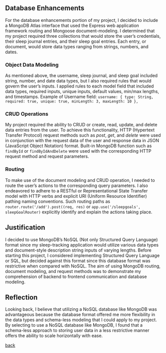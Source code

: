 ## Database Enhancements
For the database enhancements portion of my project, I decided to include a MongoDB Atlas interface that used the Express web application framework routing and Mongoose document-modeling. I determined that my project required three collections that would store the user’s credentials, their sleep journal entries, and their sleep goal entries. Each entry, or document, would store data types ranging from strings, numbers, and dates.

### Object Data Modeling
As mentioned above, the username, sleep journal, and sleep goal included string, number, and date data types, but I also required rules that would govern the user’s inputs. I applied rules to each model field that included data types, required inputs, unique inputs, default values, min/max lengths, and timestamps. 
Example of Username field:
`username: { type: String, required: true, unique: true, minLength: 3, maxLength: 10 }, `

### CRUD Operations
My project required the ability to CRUD or create, read, update, and delete data entries from the user. To achieve this functionality, HTTP (Hypertext Transfer Protocol) request methods such as *post*, *get*, and *delete* were used in conjunction with the request data of the user and response data in JSON (JavaScript Object Notation) format. Built-in MongoDB function such as `findById` or `findByIdAndDelete` were used with the corresponding HTTP request method and request parameters.

### Routing
To make use of the document modeling and CRUD operation, I needed to route the user’s actions to the corresponding query parameters. I also endeavored to adhere to a RESTful or Representational State Transfer model with HTTP verbs and explicit URI (Uniform Resource Identifier) pathing naming conventions. Such routing paths as `router.route('/add').post((req, res)` or `app.use('/sleepgoals', sleepGoalRouter)` explicitly identify and explain the actions taking place.

## Justification
I decided to use MongoDB’s NoSQL (Not only Structured Query Language) format since my sleep-tracking application would utilize various data types and document-style description string inputs of varying lengths. Before starting this project, I considered implementing Structured Query Language or SQL, but decided against this format since this database format was restrictive when compared with NoSQL. The aim of using MongoDB routing, document modeling, and request methods was to demonstrate my comprehension of backend to frontend communication and database modeling. 

## Reflection
Looking back, I believe that utilizing a NoSQL database like MongoDB was advantageous because the database format offered me more flexibility in the data types and schema-less modeling that I could apply to my project. By selecting to use a NoSQL database like MongoDB, I found that a schema-less approach to storing user data in a less restrictive manner offers the ability to scale horizontally with ease.

[back](index.html)

